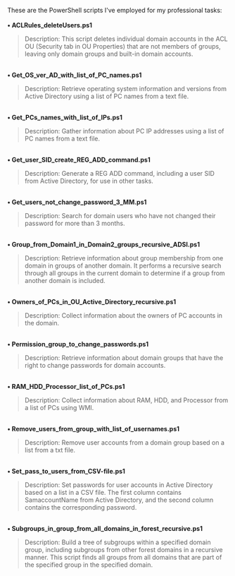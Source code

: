 These are the PowerShell scripts I've employed for my professional tasks:
<br><br>
<b>&#x2022;&nbsp;ACLRules_deleteUsers.ps1</b>
<blockquote>
Description: This script deletes individual domain accounts in the ACL OU (Security tab in OU Properties) that are not members of groups, leaving only domain groups and built-in domain accounts.
</blockquote>
<br>
<b>&#x2022;&nbsp;Get_OS_ver_AD_with_list_of_PC_names.ps1</b>
<blockquote>
Description: Retrieve operating system information and versions from Active Directory using a list of PC names from a text file.
</blockquote>
<br>
<b>&#x2022;&nbsp;Get_PCs_names_with_list_of_IPs.ps1</b>
<blockquote>
Description: Gather information about PC IP addresses using a list of PC names from a text file.
</blockquote>
<br>
<b>&#x2022;&nbsp;Get_user_SID_create_REG_ADD_command.ps1</b>
<blockquote>
Description: Generate a REG ADD command, including a user SID from Active Directory, for use in other tasks.
</blockquote>
<br>
<b>&#x2022;&nbsp;Get_users_not_change_password_3_MM.ps1</b>
<blockquote>
Description: Search for domain users who have not changed their password for more than 3 months.
</blockquote>
<br>
<b>&#x2022;&nbsp;Group_from_Domain1_in_Domain2_groups_recursive_ADSI.ps1</b>
<blockquote>
Description: Retrieve information about group membership from one domain in groups of another domain. It performs a recursive search through all groups in the current domain to determine if a group from another domain is included.
</blockquote>
<br>
<b>&#x2022;&nbsp;Owners_of_PCs_in_OU_Active_Directory_recursive.ps1</b>
<blockquote>
Description: Collect information about the owners of PC accounts in the domain.
</blockquote>
<br>
<b>&#x2022;&nbsp;Permission_group_to_change_passwords.ps1</b>
<blockquote>
Description: Retrieve information about domain groups that have the right to change passwords for domain accounts.
</blockquote>
<br>
<b>&#x2022;&nbsp;RAM_HDD_Processor_list_of_PCs.ps1</b>
<blockquote>
Description: Collect information about RAM, HDD, and Processor from a list of PCs using WMI.
</blockquote>
<br>
<b>&#x2022;&nbsp;Remove_users_from_group_with_list_of_usernames.ps1</b>
<blockquote>
Description: Remove user accounts from a domain group based on a list from a txt file.
</blockquote>
<br>
<b>&#x2022;&nbsp;Set_pass_to_users_from_CSV-file.ps1</b>
<blockquote>
Description: Set passwords for user accounts in Active Directory based on a list in a CSV file. The first column contains SamaccountName from Active Directory, and the second column contains the corresponding password.
</blockquote>
<br>
<b>&#x2022;&nbsp;Subgroups_in_group_from_all_domains_in_forest_recursive.ps1</b>
<blockquote>
Description: Build a tree of subgroups within a specified domain group, including subgroups from other forest domains in a recursive manner. This script finds all groups from all domains that are part of the specified group in the specified domain.
</blockquote>
